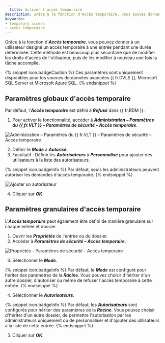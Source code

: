 ```yaml
---
  title: Activer l'accès temporaire
description: Grâce à la fonction d'Accès temporaire, vous pouvez donner à un utilisateur désigné un accès temporaire à une entrée pendant une durée déterminée. Cette méthode est beaucoup plus sécuritaire que de modifier les droits d'accès de l'utilisateur, puis de les modifier à nouveau une fois la tâche accomplie.
keywords:
- temporary access
- accès temporaire
---
```

Grâce à la fonction d'***Accès temporaire***, vous pouvez donner à un utilisateur désigné un accès temporaire à une entrée pendant une durée déterminée. Cette méthode est beaucoup plus sécuritaire que de modifier les droits d'accès de l'utilisateur, puis de les modifier à nouveau une fois la tâche accomplie.

{% snippet icon.badgeCaution %}
Ces paramètres sont uniquement disponibles pour les sources de données avancées {{ fr.DVLS }}, Microsoft SQL Server et Microsoft Azure SQL.
{% endsnippet %}

## Paramètres globaux d'accès temporaire

Par défaut, l'***Accès temporaire*** est défini à ***Refusé*** dans {{ fr.RDM }}.
1. Pour activer la fonctionnalité, accéder à ***Administration – Paramètres du {{ fr.VLT }} – Paramètres de sécurité – Accès temporaire***.

![Administration – Paramètres du {{ fr.VLT }} – Paramètres de sécurité – Accès temporaire](https://webdevolutions.azureedge.net/docs/fr/kb/KB2082.png)

2. Définir le ***Mode*** à ***Autorisé***.
1. Facultatif : Définir les ***Autorisateurs*** à ***Personnalisé*** pour ajouter des utilisateurs à la liste des autorisateurs.

{% snippet icon.badgeInfo %}
Par défaut, seuls les administrateurs peuvent autoriser les demandes d'accès temporaire.
{% endsnippet %}

![Ajouter un autorisateur](https://webdevolutions.azureedge.net/docs/fr/kb/KB2084.png)

4. Cliquer sur ***OK***.

## Paramètres granulaires d'accès temporaire

L'***Accès temporaire*** peut également être défini de manière granulaire sur chaque entrée et dossier.
1. Ouvrir les ***Propriétés*** de l'entrée ou  du dossier.
1. Accéder à ***Paramètres de sécurité – Accès temporaire***.

![Propriétés – Paramètres de sécurité – Accès temporaire](https://webdevolutions.azureedge.net/docs/fr/kb/KB2083.png)

3. Sélectionner le ***Mode***.

{% snippet icon.badgeInfo %}
Par défaut, le ***Mode*** est configuré pour hériter des paramètres de la ***Racine***. Vous pouvez choisir d'hériter d'un autre dossier, d'autoriser ou même de refuser l'accès temporaire à cette entrée.
{% endsnippet %}

4. Sélectionner le ***Autorisateurs***.

{% snippet icon.badgeInfo %}
Par défaut, les ***Autorisateurs*** sont configurés pour hériter des paramètres de la ***Racine***. Vous pouvez choisir d'hériter d'un autre dossier, de permettre l'autorisation par les administrateurs uniquement ou de personnaliser et d'ajouter des utilisateurs à la liste de cette entrée.
{% endsnippet %}

5. Cliquer sur ***OK***.

